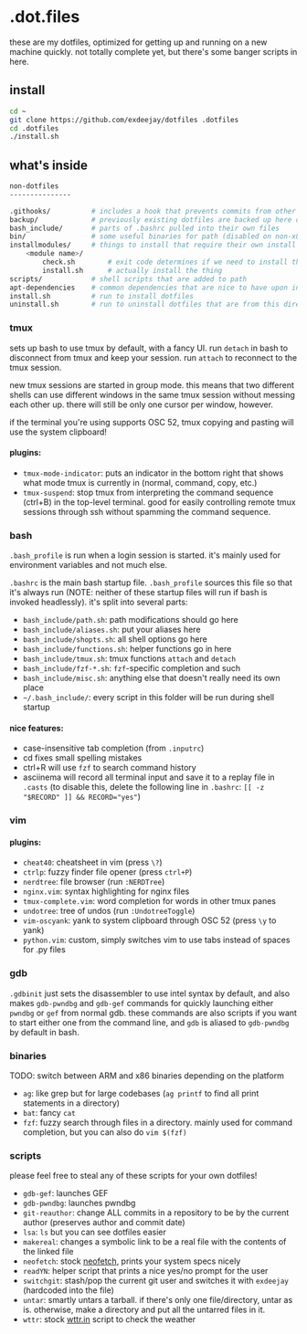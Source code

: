 # .dot.files

these are my dotfiles, optimized for getting up and running on a new machine quickly. not totally complete yet, but there's some banger scripts in here.


## install

```bash
cd ~
git clone https://github.com/exdeejay/dotfiles .dotfiles
cd .dotfiles
./install.sh
```

## what's inside

```bash
non-dotfiles
---------------

.githooks/          # includes a hook that prevents commits from other accounts
backup/             # previously existing dotfiles are backed up here on install
bash_include/       # parts of .bashrc pulled into their own files
bin/                # some useful binaries for path (disabled on non-x86_64)
installmodules/     # things to install that require their own install method
    <module name>/
        check.sh        # exit code determines if we need to install this thing
        install.sh      # actually install the thing
scripts/            # shell scripts that are added to path
apt-dependencies    # common dependencies that are nice to have upon install
install.sh          # run to install dotfiles
uninstall.sh        # run to uninstall dotfiles that are from this directory
```

### tmux

sets up bash to use tmux by default, with a fancy UI. run `detach` in bash to disconnect from tmux and keep your session. run `attach` to reconnect to the tmux session.

new tmux sessions are started in group mode. this means that two different shells can use different windows in the same tmux session without messing each other up. there will still be only one cursor per window, however.

if the terminal you're using supports OSC 52, tmux copying and pasting will use the system clipboard!

#### plugins:
- `tmux-mode-indicator`: puts an indicator in the bottom right that shows what mode tmux is currently in (normal, command, copy, etc.)
- `tmux-suspend`: stop tmux from interpreting the command sequence (ctrl+B) in the top-level terminal. good for easily controlling remote tmux sessions through ssh without spamming the command sequence.

### bash

`.bash_profile` is run when a login session is started. it's mainly used for environment variables and not much else.

`.bashrc` is the main bash startup file. `.bash_profile` sources this file so that it's always run (NOTE: neither of these startup files will run if bash is invoked headlessly). it's split into several parts:

- `bash_include/path.sh`: path modifications should go here
- `bash_include/aliases.sh`: put your aliases here
- `bash_include/shopts.sh`: all shell options go here
- `bash_include/functions.sh`: helper functions go in here
- `bash_include/tmux.sh`: tmux functions `attach` and `detach`
- `bash_include/fzf-*.sh`: `fzf`-specific completion and such
- `bash_include/misc.sh`: anything else that doesn't really need its own place
- `~/.bash_include/`: every script in this folder will be run during shell startup

#### nice features:
- case-insensitive tab completion (from `.inputrc`)
- cd fixes small spelling mistakes
- ctrl+R will use `fzf` to search command history
- asciinema will record all terminal input and save it to a replay file in `.casts` (to disable this, delete the following line in `.bashrc`: `[[ -z "$RECORD" ]] && RECORD="yes"`)

### vim

#### plugins:
- `cheat40`: cheatsheet in vim (press `\?`)
- `ctrlp`: fuzzy finder file opener (press `ctrl+P`)
- `nerdtree`: file browser (run `:NERDTree`)
- `nginx.vim`: syntax highlighting for nginx files
- `tmux-complete.vim`: word completion for words in other tmux panes
- `undotree`: tree of undos (run `:UndotreeToggle`)
- `vim-oscyank`: yank to system clipboard through OSC 52 (press `\y` to yank)
- `python.vim`: custom, simply switches vim to use tabs instead of spaces for .py files


### gdb

`.gdbinit` just sets the disassembler to use intel syntax by default, and also makes `gdb-pwndbg` and `gdb-gef` commands for quickly launching either `pwndbg` or `gef` from normal gdb. these commands are also scripts if you want to start either one from the command line, and `gdb` is aliased to `gdb-pwndbg` by default in bash.

### binaries

TODO: switch between ARM and x86 binaries depending on the platform

- `ag`: like grep but for large codebases (`ag printf` to find all print statements in a directory)
- `bat`: fancy `cat`
- `fzf`: fuzzy search through files in a directory. mainly used for command completion, but you can also do `vim $(fzf)`


### scripts

please feel free to steal any of these scripts for your own dotfiles! 

- `gdb-gef`: launches GEF
- `gdb-pwndbg`: launches pwndbg
- `git-reauthor`: change ALL commits in a repository to be by the current author (preserves author and commit date)
- `lsa`: `ls` but you can see dotfiles easier
- `makereal`: changes a symbolic link to be a real file with the contents of the linked file
- `neofetch`: stock [neofetch](https://github.com/dylanaraps/neofetch), prints your system specs nicely
- `readYN`: helper script that prints a nice yes/no prompt for the user
- `switchgit`: stash/pop the current git user and switches it with `exdeejay` (hardcoded into the file)
- `untar`: smartly untars a tarball. if there's only one file/directory, untar as is. otherwise, make a directory and put all the untarred files in it.
- `wttr`: stock [wttr.in](https://github.com/chubin/wttr.in) script to check the weather
